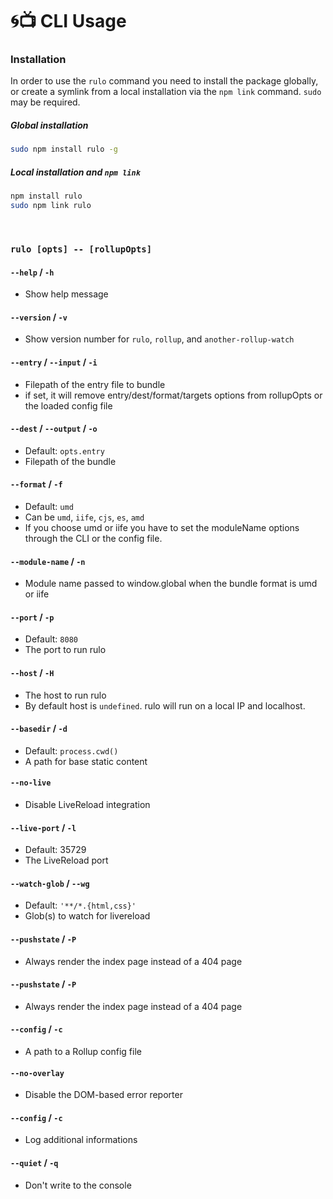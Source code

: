 # :cyclone::tv: CLI Usage

### Installation

In order to use the `rulo` command you need to install the package globally, or create a symlink from a local installation via the `npm link` command. `sudo` may be required.

##### Global installation
```sh
sudo npm install rulo -g
```

##### Local installation and `npm link`
```sh
npm install rulo
sudo npm link rulo
```

<br>

### `rulo [opts] -- [rollupOpts]`

#### `--help` / `-h`
* Show help message

#### `--version` / `-v`
* Show version number for `rulo`, `rollup`, and `another-rollup-watch`

#### `--entry` / `--input` / `-i`
* Filepath of the entry file to bundle
* if set, it will remove entry/dest/format/targets options from rollupOpts or the loaded config file

#### `--dest` / `--output` / `-o`
* Default: `opts.entry`
* Filepath of the bundle

#### `--format` / `-f`
* Default: `umd`
* Can be `umd`, `iife`, `cjs`, `es`, `amd`
* If you choose umd or iife you have to set the moduleName options through the CLI or the config file.

#### `--module-name` / `-n`
* Module name passed to window.global when the bundle format is umd or iife

#### `--port` / `-p`
* Default: `8080`
* The port to run rulo

#### `--host` / `-H`
* The host to run rulo
* By default host is `undefined`. rulo will run on a local IP and localhost.

#### `--basedir` / `-d`
* Default: `process.cwd()`
* A path for base static content

#### `--no-live`
* Disable LiveReload integration

#### `--live-port` / `-l`
* Default: 35729
* The LiveReload port

#### `--watch-glob` / `--wg`
* Default: `'**/*.{html,css}'`
* Glob(s) to watch for livereload

#### `--pushstate` / `-P`
* Always render the index page instead of a 404 page

#### `--pushstate` / `-P`
* Always render the index page instead of a 404 page

#### `--config` / `-c`
* A path to a Rollup config file

#### `--no-overlay`
* Disable the DOM-based error reporter

#### `--config` / `-c`
* Log additional informations

#### `--quiet` / `-q`
* Don't write to the console
